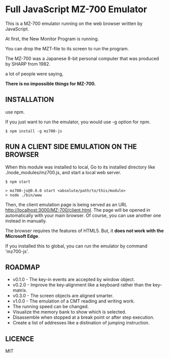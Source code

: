 Full JavaScript MZ-700 Emulator
===============================

This is a MZ-700 emulator running on the web browser written by JavaScript.

At first, the New Monitor Program is running.

You can drop the MZT-file to its screen to run the program.

The MZ-700 was a Japanese 8-bit personal computer that was produced by SHARP from 1982.

a lot of people were saying,

__There is no impossible things for MZ-700.__


INSTALLATION
------------

use npm.

If you just want to run the emulator, you would use -g option for npm.

```
$ npm install -g mz700-js
```

RUN A CLIENT SIDE EMULATION ON THE BROWSER
------------------------------------------

When this module was installed to local,
Go to its installed directory like ./node\_modules/mz700.js, and start a local web server.

```
$ npm start

> mz700-js@0.0.0 start <absolute/path/to/this/module>
> node ./bin/www
```

Then, the client emulation page is being served as an URL
[http://localhost:3000/MZ-700/client.html](http://localhost:3000/MZ-700/client.html).
The page will be opened in automatically with your main browser.
Of course, you can use another one instead in manually.

The browser requires the features of HTML5.
But, it __does not work with the Microsoft Edge__.


If you installed this to global, you can run the emulator by command 'mz700-js'.

ROADMAP
-------

* v0.1.0 - The key-in events are accepted by window object.
* v0.2.0 - Improve the key-alignment like a keyboard rather than the key-matrix.
* v0.3.0 - The screen objects are aligned smarter.
* v1.0.0 - The emulation of a CMT reading and writing work.
* The running speed can be changed.
* Visualize the memory bank to show which is selected.
* Disassemble when stopped at a break point or after step execution.
* Create a list of addresses like a distination of jumping instruction.

LICENCE
-------

MIT
